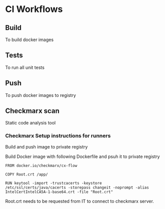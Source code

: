 # CI Workflows

## Build
To build docker images

## Tests
To run all unit tests

## Push
To push docker images to registry

## Checkmarx scan
Static code analysis tool

### Checkmarx Setup instructions for runners

Build and push image to private registry

Build Docker image with following Dockerfile and psuh it to private registry
```shell
FROM docker.io/checkmarx/cx-flow

COPY Root.crt /app/

RUN keytool -import -trustcacerts -keystore /etc/ssl/certs/java/cacerts -storepass changeit -noprompt -alias IntelCertIntelCA5A-1-base64.crt -file "Root.crt"
```

Root.crt needs to be requested from IT to connect to checkmarx server.

